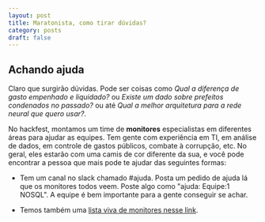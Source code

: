 ```yaml
---
layout: post
title: Maratonista, como tirar dúvidas?
category: posts
draft: false
---
```


Achando ajuda
---

Claro que surgirão dúvidas. Pode ser coisas como *Qual a diferença de gasto empenhado e liquidado?* ou *Existe um dado sobre prefeitos condenados no passado?* ou até *Qual a melhor arquitetura para a rede neural que quero usar?*.

No hackfest, montamos um time de **monitores** especialistas em diferentes áreas para ajudar as equipes. Tem gente com experiência em TI, em análise de dados, em controle de gastos públicos, combate à corrupção, etc. No geral, eles estarão com uma camis de cor diferente da sua, e você pode encontrar a pessoa que mais pode te ajudar das seguintes formas:

* Tem um canal no slack chamado #ajuda. Posta um pedido de ajuda lá que os monitores todos veem. Poste algo como "ajuda: Equipe:1 NOSQL". A equipe é bem importante para a gente conseguir se achar.

* Temos também uma [lista viva de monitores nesse link](https://docs.google.com/document/d/14bNu1KNB_MlVDhpWZ0dnvavr8gPQfPKNhdKLh_OzNtk/edit?ts=5b749825).
